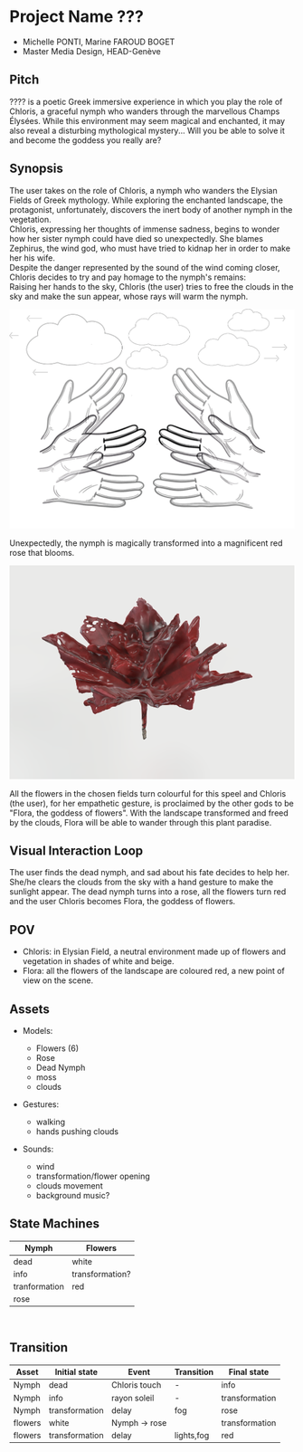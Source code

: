 # Project Name ???

- Michelle PONTI, Marine FAROUD BOGET
- Master Media Design, HEAD-Genève

## Pitch

???? is a poetic Greek immersive experience in which you play the role of Chloris, a graceful nymph who wanders through the marvellous Champs Élysées. While this environment may seem magical and enchanted, it may also reveal a disturbing mythological mystery... Will you be able to solve it and become the goddess you really are?

## Synopsis

The user takes on the role of Chloris, a nymph who wanders the Elysian Fields of Greek mythology.
While exploring the enchanted landscape, the protagonist, unfortunately, discovers the inert body of another nymph in the vegetation. </br>
Chloris, expressing her thoughts of immense sadness, begins to wonder how her sister nymph could have died so unexpectedly. She blames Zephirus, the wind god, who must have tried to kidnap her in order to make her his wife.</br>
Despite the danger represented by the sound of the wind coming closer, Chloris decides to try and pay homage to the nymph's remains:</br>
Raising her hands to the sky, Chloris (the user) tries to free the clouds in the sky and make the sun appear, whose rays will warm the nymph.

![geste](./images/geste.png "geste")

Unexpectedly, the nymph is magically transformed into a magnificent red rose that blooms.</br>

![rose](./images/rose.png "rose")

All the flowers in the chosen fields turn colourful for this speel and Chloris (the user), for her empathetic gesture, is proclaimed by the other gods to be "Flora, the goddess of flowers". With the landscape transformed and freed by the clouds, Flora will be able to wander through this plant paradise.

## Visual Interaction Loop

The user finds the dead nymph, and sad about his fate decides to help her. She/he clears the clouds from the sky with a hand gesture to make the sunlight appear. The dead nymph turns into a rose, all the flowers turn red and the user Chloris becomes Flora, the goddess of flowers.

## POV

- Chloris: in Elysian Field, a neutral environment made up of flowers and vegetation in shades of white and beige.
- Flora: all the flowers of the landscape are coloured red, a new point of view on the scene.

## Assets

- Models:

  - Flowers (6)
  - Rose
  - Dead Nymph
  - moss
  - clouds

- Gestures:

  - walking
  - hands pushing clouds

- Sounds:
  - wind
  - transformation/flower opening
  - clouds movement
  - background music?
    </br>

## State Machines

| Nymph         | Flowers         |
| ------------- | --------------- |
| dead          | white           |
| info          | transformation? |
| tranformation | red             |
| rose          |                 |

</br>

## Transition

| Asset   | Initial state  | Event         | Transition | Final state    |
| ------- | -------------- | ------------- | ---------- | -------------- |
| Nymph   | dead           | Chloris touch | -          | info           |
| Nymph   | info           | rayon soleil  | -          | transformation |
| Nymph   | transformation | delay         | fog        | rose           |
| flowers | white          | Nymph -> rose |            | transformation |
| flowers | transformation | delay         | lights,fog | red            |
